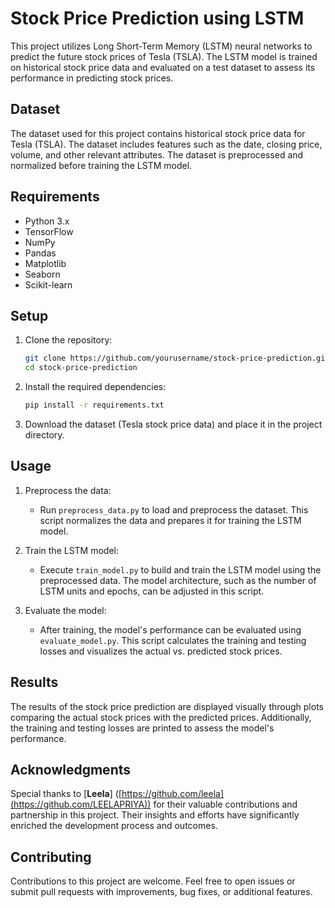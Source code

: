
# Stock Price Prediction using LSTM

This project utilizes Long Short-Term Memory (LSTM) neural networks to predict the future stock prices of Tesla (TSLA). The LSTM model is trained on historical stock price data and evaluated on a test dataset to assess its performance in predicting stock prices.

## Dataset
The dataset used for this project contains historical stock price data for Tesla (TSLA). The dataset includes features such as the date, closing price, volume, and other relevant attributes. The dataset is preprocessed and normalized before training the LSTM model.

## Requirements
- Python 3.x
- TensorFlow
- NumPy
- Pandas
- Matplotlib
- Seaborn
- Scikit-learn

## Setup
1. Clone the repository:
   ```bash
   git clone https://github.com/yourusername/stock-price-prediction.git
   cd stock-price-prediction
   ```

2. Install the required dependencies:
   ```bash
   pip install -r requirements.txt
   ```

3. Download the dataset (Tesla stock price data) and place it in the project directory.

## Usage
1. Preprocess the data:
   - Run `preprocess_data.py` to load and preprocess the dataset. This script normalizes the data and prepares it for training the LSTM model.

2. Train the LSTM model:
   - Execute `train_model.py` to build and train the LSTM model using the preprocessed data. The model architecture, such as the number of LSTM units and epochs, can be adjusted in this script.

3. Evaluate the model:
   - After training, the model's performance can be evaluated using `evaluate_model.py`. This script calculates the training and testing losses and visualizes the actual vs. predicted stock prices.

## Results
The results of the stock price prediction are displayed visually through plots comparing the actual stock prices with the predicted prices. Additionally, the training and testing losses are printed to assess the model's performance.

## Acknowledgments

Special thanks to [**Leela**] ([https://github.com/leela](https://github.com/LEELAPRIYA)) for their valuable contributions and partnership in this project. Their insights and efforts have significantly enriched the development process and outcomes.

## Contributing
Contributions to this project are welcome. Feel free to open issues or submit pull requests with improvements, bug fixes, or additional features.
